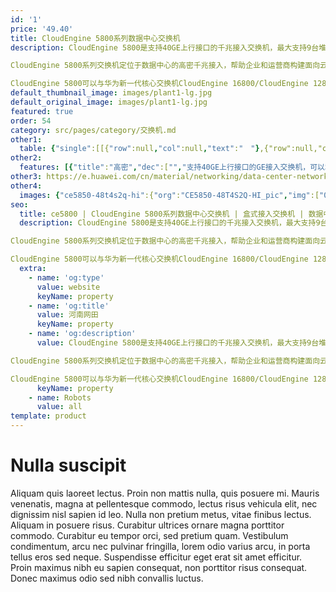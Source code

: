 ```yaml
---
id: '1'
price: '49.40'
title: CloudEngine 5800系列数据中心交换机
description: CloudEngine 5800是支持40GE上行接口的千兆接入交换机，最大支持9台堆叠，风道方向可以灵活选择，满足云网络高密千兆接入需求。

CloudEngine 5800系列交换机定位于数据中心的高密千兆接入，帮助企业和运营商构建面向云计算时代的数据中心网络平台，也可以用于园区网的汇聚或接入。

CloudEngine 5800可以与华为新一代核心交换机CloudEngine 16800/CloudEngine 12800配合，构建弹性、简单、开放、安全的云数据中心网络。
default_thumbnail_image: images/plant1-lg.jpg
default_original_image: images/plant1-lg.jpg
featured: true
order: 54
category: src/pages/category/交换机.md
other1: 
  table: {"single":[[{"row":null,"col":null,"text":"　"},{"row":null,"col":null,"text":"CloudEngine 5855-48T4S2Q-EI"},{"row":null,"col":null,"text":"CloudEngine 5855F-48T4S2Q"},{"row":null,"col":null,"text":"CloudEngine 5882-48T4S"}],[{"row":null,"col":null,"text":"下行端口"},{"row":null,"col":null,"text":"48 x GE Base-T + 4 x 10GE SFP+"},{"row":null,"col":null,"text":"48 x GE Base-T + 4 x 10GE SFP+"},{"row":null,"col":null,"text":"48 x GE Base-T"}],[{"row":null,"col":null,"text":"上行端口"},{"row":null,"col":null,"text":"2 x 40GE QSFP+"},{"row":null,"col":null,"text":"2 x 40GE QSFP+"},{"row":null,"col":null,"text":"4 x 10GE SFP+"}],[{"row":null,"col":null,"text":"交换容量"},{"row":null,"col":null,"text":"1.28Tbps/11.52Tbps"},{"row":null,"col":null,"text":"1.28Tbps/11.52Tbps"},{"row":null,"col":null,"text":"758Gbps/7.58Tbps"}],[{"row":null,"col":null,"text":"包转发率"},{"row":null,"col":null,"text":"252Mpps"},{"row":null,"col":null,"text":"252Mpps"},{"row":null,"col":null,"text":"252Mpps"}],[{"row":null,"col":null,"text":"缓存"},{"row":null,"col":null,"text":"8MB"},{"row":null,"col":null,"text":"8MB"},{"row":null,"col":null,"text":"8MB"}],[{"row":null,"col":null,"text":"可靠性"},{"row":null,"col":null,"text":"LACP\n支持 BFD for BGP/IS-IS/OSPF/静态路由"},{"row":null,"col":null,"text":"LACP\n支持 BFD for BGP/IS-IS/OSPF/静态路由"},{"row":null,"col":null,"text":"LACP\n支持 BFD for BGP/IS-IS/OSPF/静态路由"}],[{"row":null,"col":null,"text":"O&M"},{"row":null,"col":null,"text":"Netstream\nsFlow\nERSPAN\nTelemetry"},{"row":null,"col":null,"text":"Netstream\nsFlow\nERSPAN\nTelemetry"},{"row":null,"col":null,"text":"Netstream\nTelemetry"}],[{"row":null,"col":null,"text":"数据中心特性"},{"row":null,"col":null,"text":"M-LAG\n堆叠"},{"row":null,"col":null,"text":"M-LAG\n堆叠"},{"row":null,"col":null,"text":"堆叠"}],[{"row":null,"col":null,"text":"最大功耗"},{"row":null,"col":null,"text":"103W"},{"row":null,"col":null,"text":"141W"},{"row":null,"col":null,"text":"124W"}],[{"row":null,"col":null,"text":"电源型号"},{"row":null,"col":null,"text":"AC: 150W\nDC: 350W, –48V"},{"row":null,"col":null,"text":"AC: 150W\nDC: 180W, –48V"},{"row":null,"col":null,"text":"AC: 150W\nDC: 180W, –48V"}],[{"row":null,"col":null,"text":"供电方式"},{"row":null,"col":null,"text":"AC: 90V～264V\nDC:-38.4V～-72V"},{"row":null,"col":null,"text":"AC: 90V～290V\nDC:-38.4V～-72V"},{"row":null,"col":null,"text":"AC: 90V～290V\nDC:-38.4V～-72V"}]]}
other2:
  features: [{"title":"高密","dec":["","支持40GE上行接口的GE接入交换机，可以和CloudEngine 16800/CloudEngine 12800配合组建全40GE的高性能数据中心网络",""]},{"title":"可靠","dec":["","支持跨设备链路聚合M-LAG（Multichassis Link Aggregation Group），能够实现多台设备间的链路聚合，实现设备级链路可靠",""]},{"title":"开放","dec":["","开放标准的Netconf接口",""]}]
other3: https://e.huawei.com/cn/material/networking/data-center-network/aad5ec0cc67a4ee5878361d209eaabf8
other4:
  images: {"ce5850-48t4s2q-hi":{"org":"CE5850-48T4S2Q-HI_pic","img":["01.png","02.png","03.png","04.png","07.png","08.png"]}}
seo:
  title: ce5800 | CloudEngine 5800系列数据中心交换机 | 盒式接入交换机 | 数据中心交换机 | 交换机 | 企业网络
  description: CloudEngine 5800是支持40GE上行接口的千兆接入交换机，最大支持9台堆叠，风道方向可以灵活选择，满足云网络高密千兆接入需求。

CloudEngine 5800系列交换机定位于数据中心的高密千兆接入，帮助企业和运营商构建面向云计算时代的数据中心网络平台，也可以用于园区网的汇聚或接入。

CloudEngine 5800可以与华为新一代核心交换机CloudEngine 16800/CloudEngine 12800配合，构建弹性、简单、开放、安全的云数据中心网络。
  extra:
    - name: 'og:type'
      value: website
      keyName: property
    - name: 'og:title'
      value: 河南网田
      keyName: property
    - name: 'og:description'
      value: CloudEngine 5800是支持40GE上行接口的千兆接入交换机，最大支持9台堆叠，风道方向可以灵活选择，满足云网络高密千兆接入需求。

CloudEngine 5800系列交换机定位于数据中心的高密千兆接入，帮助企业和运营商构建面向云计算时代的数据中心网络平台，也可以用于园区网的汇聚或接入。

CloudEngine 5800可以与华为新一代核心交换机CloudEngine 16800/CloudEngine 12800配合，构建弹性、简单、开放、安全的云数据中心网络。
      keyName: property
    - name: Robots
      value: all
template: product
---
```


# Nulla suscipit

Aliquam quis laoreet lectus. Proin non mattis nulla, quis posuere mi. Mauris venenatis, magna at pellentesque commodo, lectus risus vehicula elit, nec dignissim nisl sapien id leo. Nulla non pretium metus, vitae finibus lectus. Aliquam in posuere risus. Curabitur ultrices ornare magna porttitor commodo. Curabitur eu tempor orci, sed pretium quam. Vestibulum condimentum, arcu nec pulvinar fringilla, lorem odio varius arcu, in porta tellus eros sed neque. Suspendisse efficitur eget erat sit amet efficitur. Proin maximus nibh eu sapien consequat, non porttitor risus consequat. Donec maximus odio sed nibh convallis luctus.